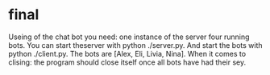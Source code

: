 # final
Useing of the chat bot you need: 
    one instance of the server 
    four running bots.
You can start theserver with python ./server.py. 
And start the bots with python ./client.py.
The bots are [Alex, Eli, Livia, Nina]. 
When it comes to clising: 
       the program should close itself once all bots have had their sey.
